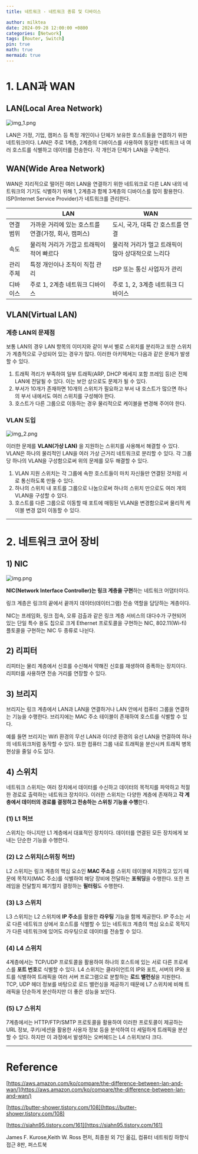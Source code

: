 ```yaml
---
title: 네트워크 - 네트워크 종류 및 디바이스

author: milktea
date: 2024-09-28 12:00:00 +0800
categories: [Network]
tags: [Router, Switch]
pin: true
math: true
mermaid: true
---
```


# 1. LAN과 WAN

## LAN(Local Area Network)

![img_1.png](/assets/img/network/study-1-3/img_1.png)

LAN은 가정, 기업, 캠퍼스 등 특정 개인이나 단체가 보유한 호스트들을 연결하기 위한 네트워크이다.
LAN은 주로 1계층, 2계층의 디바이스를 사용하여 동일한 네트워크 내 여러 호스트를 식별하고 데이터를 전송한다.
각 개인과 단체가 LAN을 구축한다.

## WAN(Wide Area Network)

WAN은 지리적으로 떨어진 여러 LAN을 연결하기 위한 네트워크로 다른 LAN 내의 네트워크의 기기도 식별하기 위해 1, 2계층과 함께 3계층의 디바이스를 많이 활용한다.
ISP(Internet Service Provider)가 네트워크를 관리한다.

|       | LAN                             | WAN                          |
|-------|---------------------------------|------------------------------|
| 연결 범위 | 가까운 거리에 있는 호스트를 연결(가정, 회사, 캠퍼스) | 도시, 국가, 대륙 간 호스트를 연결 |
| 속도    | 물리적 거리가 가깝고 트래픽이 적어 빠르다         | 물리적 거리가 멀고 트래픽이 많아 상대적으로 느리다 |
| 관리 주체 | 특정 개인이나 조직이 직접 관리               | ISP 또는 통신 사업자가 관리            |
| 디바이스  | 주로 1, 2계층 네트워크 디바이스             | 주로 1, 2, 3계층 네트워크 디바이스       |

## VLAN(Virtual LAN)

### 계층 LAN의 문제점

보통 LAN의 경우 LAN 항목의 이미지와 같이 부서 별로 스위치를 분리하고 또한 스위치가 계층적으로 구성되어 있는 경우가 많다.
이러한 아키텍쳐는 다음과 같은 문제가 발생할 수 있다.

1. 트래픽 격리가 부족하여 일부 트래픽(ARP, DHCP 메세지 포함 프레임 등)은 전체 LAN에 전달될 수 있다. 이는 보안 상으로도 문제가 될 수 있다.
2. 부서가 10개가 존재하면 10개의 스위치가 필요하고 부서 내 호스트가 많으면 하나의 부서 내에서도 여러 스위치를 구성해야 한다.
3. 호스트가 다른 그룹으로 이동하는 경우 물리적으로 케이블을 변경해 주어야 한다.

### VLAN 도입

![img_2.png](/assets/img/network/study-1-3/img_2.png)

이러한 문제를 **VLAN(가상 LAN)** 을 지원하는 스위치를 사용해서 해결할 수 있다.
VLAN은 하나의 물리적인 LAN을 여러 가상 근거리 네트워크로 분리할 수 있다.
각 그룹 당 하나의 VLAN을 구성함으로써 위의 문제를 모두 해결할 수 있다.

1. VLAN 지원 스위치는 각 그룹에 속한 호스트들이 마치 자신들만 연결된 것처럼 서로 통신하도록 만들 수 있다.
2. 하나의 스위치 내 포트를 그룹으로 나눔으로써 하나의 스위치 만으로도 여러 개의 VLAN을 구성할 수 있다.
3. 호스트를 다른 그룹으로 이동할 때 포트에 매핑된 VLAN을 변경함으로써 물리적 케이블 변경 없이 이동할 수 있다.

---

# 2. 네트워크 코어 장비

## 1) NIC

![img.png](/assets/img/network/study-1-3/img.png)

**NIC(Network Interface Controller)는 링크 계층을 구현**하는 네트워크 어댑터이다.

링크 계층은 링크의 끝에서 끝까지 데이터(데이터그램) 전송 역할을 담당하는 계층이다.

NIC는 프레임화, 링크 접속, 오류 검출과 같은 링크 계층 서비스의 대다수가 구현되어 있는 단일 특수 용도 칩으로 크게 Ethernet 프로토콜을 구현하는 NIC, 802.11(Wi-fi) 플토콜을 구현하는 NIC 두 종류로 나뉜다.

## 2) 리피터

리피터는 물리 계층에서 신호를 수신해서 약해진 신호를 재생하여 증폭하는 장치이다.
리피터를 사용하면 전송 거리를 연장할 수 있다.

## 3) 브리지

브리지는 링크 계층에서 LAN과 LAN을 연결하거나 LAN 안에서 컴퓨터 그룹을 연결하는 기능을 수행한다.
브리지에는 MAC 주소 테이블이 존재하여 호스트를 식별할 수 있다.

예를 들면 브리지는 Wifi 환경의 무선 LAN과 이더넷 환경의 유선 LAN을 연결하여 하나의 네트워크처럼 동작할 수 있다.
또한 컴퓨터 그룹 내로 트래픽을 분산시켜 트래픽 병목 현상을 줄일 수도 있다.

## 4) 스위치

네트워크 스위치는 여러 장치에서 데이터를 수신하고 데이터의 목적지를 파악하고 적절한 경로로 출력하는 네트워크 장치이다.
이러한 스위치는 다양한 계층에 존재하고 **각 계층에서 데이터의 경로를 결정하고 전송하는 스위칭 기능을 수행**한다.

### (1) L1 허브

스위치는 아니지만 L1 계층에서 대표적인 장치이다. 데이터를 연결된 모든 장치에게 보내는 단순한 기능을 수행한다.

### (2) L2 스위치(스위칭 허브)

L2 스위치는 링크 계층의 핵심 요소인 **MAC 주소**를 스위치 테이블에 저장하고 있기 때문에 목적지(MAC 주소)를 식별하여 해당 장비에 전달하는 **포워딩**을 수행한다.
또한 프레임을 전달할지 폐기할지 결정하는 **필터링**도 수행한다.

### (3) L3 스위치

L3 스위치는 L2 스위치에 **IP 주소**를 활용한 **라우팅** 기능을 함께 제공한다.
IP 주소는 서로 다른 네트워크 상에서 호스트를 식별할 수 있는 네트워크 계층의 핵심 요소로 목적지가 다른 네트워크에 있어도 라우팅으로 데이터를 전송할 수 있다.

### (4) L4 스위치

4계층에서는 TCP/UDP 프로토콜을 활용하여 하나의 호스트에 있는 서로 다른 프로세스를 **포트 번호**로 식별할 수 있다.
L4 스위치는 클라이언트의 IP와 포트, 서버의 IP와 포트를 식별하여 트래픽을 여러 서버 프로그램으로 분할하는 **로드 밸런싱**을 지원한다.
TCP, UDP 헤더 정보를 바탕으로 로드 밸런싱을 제공하기 때문에 L7 스위치에 비해 트래픽을 단순하게 분산하지만 더 좋은 성능을 보인다.

### (5) L7 스위치

7계층에서는 HTTP/FTP/SMTP 프로토콜을 활용하여 이러한 프로토콜이 제공하는 URL 정보, 쿠키/세션을 활용한 사용자 정보 등을 분석하여 더 세밀하게 트래픽을 분산할 수 있다.
하지만 이 과정에서 발생하는 오버헤드는 L4 스위치보다 크다.


---
# Reference

[https://aws.amazon.com/ko/compare/the-difference-between-lan-and-wan/](https://aws.amazon.com/ko/compare/the-difference-between-lan-and-wan/)

[https://butter-shower.tistory.com/108](https://butter-shower.tistory.com/108)

[https://siahn95.tistory.com/161](https://siahn95.tistory.com/161)

James F. Kurose,Keith W. Ross 편저, 최종원 외 7인 옮김, 컴퓨터 네트워킹 하향식 접근 8판, 퍼스트북
